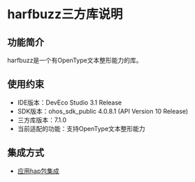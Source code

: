 # harfbuzz三方库说明
## 功能简介
harfbuzz是一个有OpenType文本整形能力的库。
## 使用约束
- IDE版本：DevEco Studio 3.1 Release
- SDK版本：ohos_sdk_public 4.0.8.1 (API Version 10 Release)
- 三方库版本：7.1.0
- 当前适配的功能：支持OpenType文本整形能力

## 集成方式
+ [应用hap包集成](docs/hap_integrate.md)
